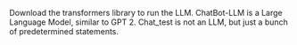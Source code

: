 Download the transformers library to run the LLM.
ChatBot-LLM is a Large Language Model, similar to GPT 2.
Chat_test is not an LLM, but just a bunch of predetermined statements.
<!---
tylersue/tylersue is a ✨ special ✨ repository because its `README.md` (this file) appears on your GitHub profile.
You can click the Preview link to take a look at your changes.
--->
